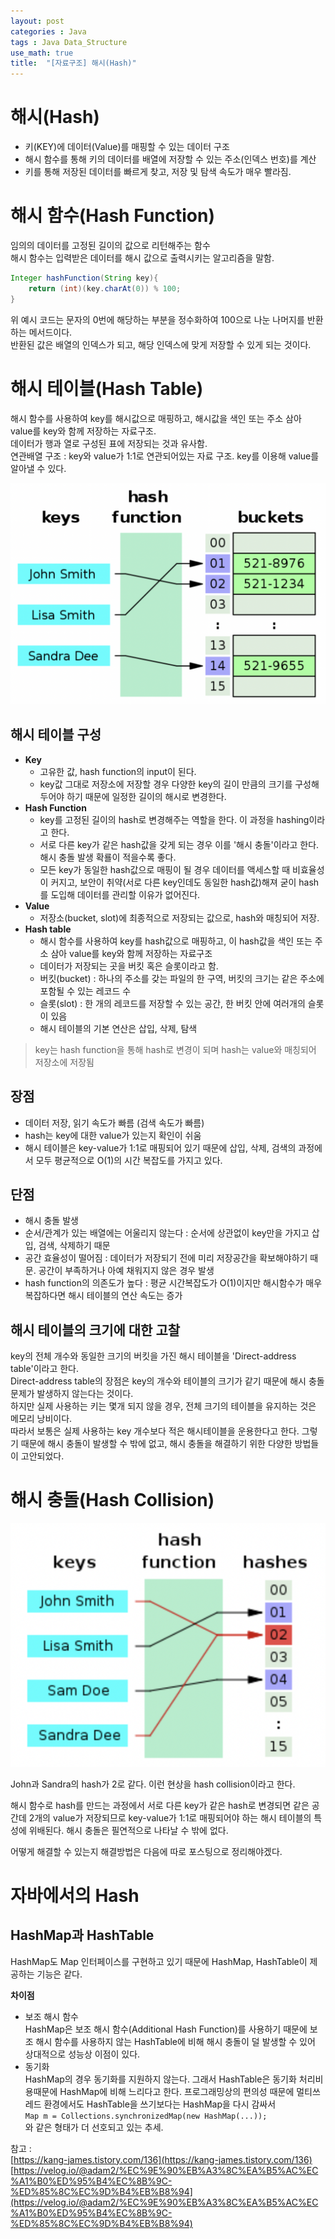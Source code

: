 ```yaml
---
layout: post
categories : Java
tags : Java Data_Structure
use_math: true
title:  "[자료구조] 해시(Hash)"
---
```


# 해시(Hash)
- 키(KEY)에 데이터(Value)를 매핑할 수 있는 데이터 구조    
- 해시 함수를 통해 키의 데이터를 배열에 저장할 수 있는 주소(인덱스 번호)를 계산  
- 키를 통해 저장된 데이터를 빠르게 찾고, 저장 및 탐색 속도가 매우 빨라짐. 

# 해시 함수(Hash Function)
임의의 데이터를 고정된 길이의 값으로 리턴해주는 함수    
해시 함수는 입력받은 데이터를 해시 값으로 출력시키는 알고리즘을 말함.   

```java
Integer hashFunction(String key){
    return (int)(key.charAt(0)) % 100; 
}
``` 
위 예시 코드는 문자의 0번에 해당하는 부분을 정수화하여 100으로 나눈 나머지를 반환하는 메서드이다.    
반환된 값은 배열의 인덱스가 되고, 해당 인덱스에 맞게 저장할 수 있게 되는 것이다. 

# 해시 테이블(Hash Table)
해시 함수를 사용하여 key를 해시값으로 매핑하고, 해시값을 색인 또는 주소 삼아 value를 key와 함께 저장하는 자료구조.  
데이터가 행과 열로 구성된 표에 저장되는 것과 유사함.    
연관배열 구조 : key와 value가 1:1로 연관되어있는 자료 구조. key를 이용해 value를 알아낼 수 있다. 

![](/img/in-post/post-hash/1.png)


## 해시 테이블 구성
- **Key**
    - 고유한 값, hash function의 input이 된다. 
    - key값 그대로 저장소에 저장할 경우 다양한 key의 길이 만큼의 크기를 구성해두어야 하기 때문에 일정한 길이의 해시로 변경한다. 
- **Hash Function**
    - key를 고정된 길이의 hash로 변경해주는 역할을 한다. 이 과정을 hashing이라고 한다. 
    - 서로 다른 key가 같은 hash값을 갖게 되는 경우 이를 '해시 충돌'이라고 한다. 해시 충돌 발생 확룔이 적을수록 좋다. 
    - 모든 key가 동일한 hash값으로 매핑이 될 경우 데이터를 액세스할 때 비효율성이 커지고, 보안이 취약(서로 다른 key인데도 동일한 hash값)해져 굳이 hash를 도입해 데이터를 관리할 이유가 없어진다. 
- **Value**
    - 저장소(bucket, slot)에 최종적으로 저장되는 값으로, hash와 매칭되어 저장.     
- **Hash table**
    - 해시 함수를 사용하여 key를 hash값으로 매핑하고, 이 hash값을 색인 또는 주소 삼아 value를 key와 함께 저장하는 자료구조    
    - 데이터가 저장되는 곳을 버킷 혹은 슬롯이라고 함.
    - 버킷(bucket) : 하나의 주소를 갖는 파일의 한 구역, 버킷의 크기는 같은 주소에 포함될 수 있는 레코드 수       
    - 슬롯(slot) : 한 개의 레코드를 저장할 수 있는 공간, 한 버킷 안에 여러개의 슬롯이 있음   
    - 해시 테이블의 기본 연산은 삽입, 삭제, 탐색

> key는 hash function을 통해 hash로 변경이 되며 hash는 value와 매칭되어 저장소에 저장됨

## 장점
- 데이터 저장, 읽기 속도가 빠름 (검색 속도가 빠름)
- hash는 key에 대한 value가 있는지 확인이 쉬움
- 해시 테이블은 key-value가 1:1로 매핑되어 있기 때문에 삽입, 삭제, 검색의 과정에서 모두 평균적으로 O(1)의 시간 복잡도를 가지고 있다. 

## 단점
- 해시 충돌 발생 
- 순서/관계가 있는 배열에는 어울리지 않는다 : 순서에 상관없이 key만을 가지고 삽입, 검색, 삭제하기 때문 
- 공간 효율성이 떨어짐 : 데이터가 저장되기 전에 미리 저장공간을 확보해야하기 때문. 공간이 부족하거나 아예 채워지지 않은 경우 발생 
- hash function의 의존도가 높다 : 평균 시간복잡도가 O(1)이지만 해시함수가 매우 복잡하다면 해시 테이블의 연산 속도는 증가


## 해시 테이블의 크기에 대한 고찰 

key의 전체 개수와 동일한 크기의 버킷을 가진 해시 테이블을 'Direct-address table'이라고 한다.    
Direct-address table의 장점은 key의 개수와 테이블의 크기가 같기 때문에 해시 충돌 문제가 발생하지 않는다는 것이다.   
하지만 실제 사용하는 키는 몇개 되지 않을 경우, 전체 크기의 테이블을 유지하는 것은 메모리 낭비이다.   
따라서 보통은 실제 사용하는 key 개수보다 적은 해시테이블을 운용한다고 한다. 그렇기 때문에 해시 충돌이 발생할 수 밖에 없고, 해시 충돌을 해결하기 위한 다양한 방법들이 고안되었다.   


# 해시 충돌(Hash Collision)
![](/img/in-post/post-hash/2.png)

John과 Sandra의 hash가 2로 같다. 이런 현상을 hash collision이라고 한다.    

해시 함수로 hash를 만드는 과정에서 서로 다른 key가 같은 hash로 변경되면 같은 공간데 2개의 value가 저장되므로 key-value가 1:1로 매핑되어야 하는 해시 테이블의 특성에 위배된다. 해시 충돌은 필연적으로 나타날 수 밖에 없다. 

어떻게 해결할 수 있는지 해결방법은 다음에 따로 포스팅으로 정리해야겠다. 

# 자바에서의 Hash
## HashMap과 HashTable
HashMap도 Map 인터페이스를 구현하고 있기 때문에 HashMap, HashTable이 제공하는 기능은 같다. 

**차이점**    
- 보조 해시 함수    
HashMap은 보조 해시 함수(Additional Hash Function)를 사용하기 때문에 보조 해시 함수를 사용하지 않는 HashTable에 비해 해시 충돌이 덜 발생할 수 있어 상대적으로 성능상 이점이 있다. 
- 동기화   
HashMap의 경우 동기화를 지원하지 않는다. 그래서 HashTable은 동기화 처리비용때문에 HashMap에 비해 느리다고 한다. 프로그래밍상의 편의성 때문에 멀티쓰레드 환경에서도 HashTable을 쓰기보다는 HashMap을 다시 감싸서    
`Map m = Collections.synchronizedMap(new HashMap(...));`    
와 같은 형태가 더 선호되고 있는 추세. 







참고 :    
[https://kang-james.tistory.com/136](https://kang-james.tistory.com/136)     
[https://velog.io/@adam2/%EC%9E%90%EB%A3%8C%EA%B5%AC%EC%A1%B0%ED%95%B4%EC%8B%9C-%ED%85%8C%EC%9D%B4%EB%B8%94](https://velog.io/@adam2/%EC%9E%90%EB%A3%8C%EA%B5%AC%EC%A1%B0%ED%95%B4%EC%8B%9C-%ED%85%8C%EC%9D%B4%EB%B8%94)